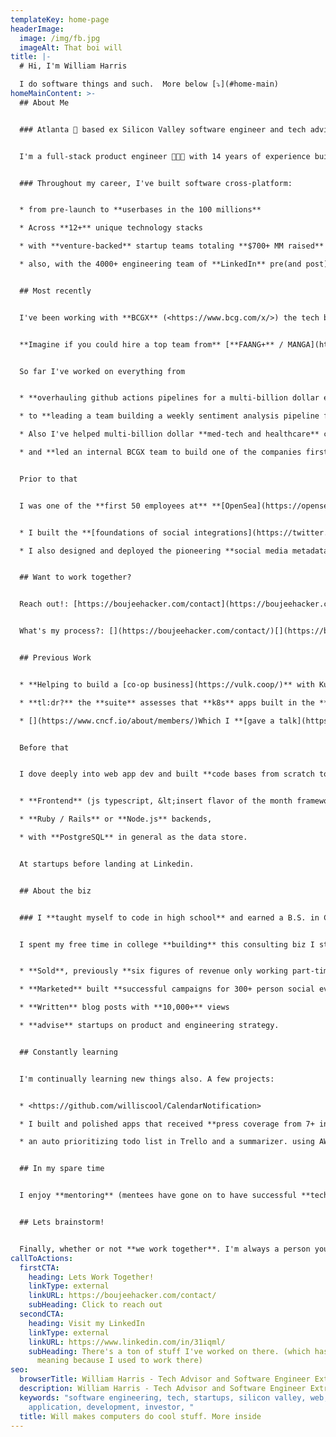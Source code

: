 ```yaml
---
templateKey: home-page
headerImage:
  image: /img/fb.jpg
  imageAlt: That boi will
title: |-
  # Hi, I'm William Harris

  I do software things and such.  More below [⤵️](#home-main)
homeMainContent: >-
  ## About Me


  ### Atlanta 🌆 based ex Silicon Valley software engineer and tech advisor


  I'm a full-stack product engineer 👨🏿‍🔬 with 14 years of experience building software primarily on the web and mobile at scale for Silicon Valley Tech Giants (ex-[LinkedIn](https://www.linkedin.com/)), VC backed startups (ex-[OpenSea](https://opensea.io/)), and Open Source Projects ([cncf/cnf-testsuite](https://github.com/lfn-cnti/testsuite)).


  ### Throughout my career, I've built software cross-platform:


  * from pre-launch to **userbases in the 100 millions** 

  * Across **12+** unique technology stacks 

  * with **venture-backed** startup teams totaling **$700+ MM raised** from 2 person seed stage to 100s at Series D.

  * also, with the 4000+ engineering team of **LinkedIn** pre(and post) MSFT acquisition where we shipped the version of [Linkedin.com/jobs](https://www.linkedin.com/jobs) that you see today.


  ## Most recently


  I've been working with **BCGX** (<https://www.bcg.com/x/>) the tech build and design unit of **[BCG](https://en.wikipedia.org/wiki/Big_Three_(management_consultancies))**. 


  **Imagine if you could hire a top team from** [**FAANG+** / MANGA](https://en.wikipedia.org/wiki/Big_Tech) to overhaul your tech stack or improve your products from design to scalability. **That's this team.**


  So far I've worked on everything from 


  * **overhauling github actions pipelines for a multi-billion dollar energy company**'s mobile apps 

  * to **leading a team building a weekly sentiment analysis pipeline for a graph database of the entire energy economy**. (Which I later presented to an executive department of the federal government.)

  * Also I've helped multi-billion dollar **med-tech and healthcare** companies **build and scale critical care distributed systems** 

  * and **led an internal BCGX team to build one of the companies first multi agent Generative AI Applications** to power content generation.


  Prior to that


  I was one of the **first 50 employees at** **[OpenSea](https://opensea.io/)** where 


  * I built the **[foundations of social integrations](https://twitter.com/opensea/status/1473416243688480779)** with **Twitter, Instagram, and Discord** among other social networks **for all NFT collections and accounts** on the service.

  * I also designed and deployed the pioneering **social media metadata service backend that powers trust and safety analytics** based on imported social profiles (i.e. a users follower count and other metrics) among other projects


  ## Want to work together?


  Reach out!: [https://boujeehacker.com/contact](https://boujeehacker.com/contact/)


  What's my process?: [](https://boujeehacker.com/contact/)[](https://boujeehacker.com/contact/)[](https://boujeehacker.com/contact/)[Check out this primer](https://docs.google.com/presentation/d/17srZbSNvvgtIGhutIbKCqmfZl6QMCmcLXl2viDqNdLc/edit?slide=id.gc6f9e470d_0_0#slide=id.gc6f9e470d_0_0) 


  ## Previous Work


  * **Helping to build a [co-op business](https://vulk.coop/)** with Kubernetes ☸ (k8s) and crystal lang as a **founding core maintainer** of the open source [ **https://github.com/cncf/cnf-testsuite/**](https://github.com/lfn-cnti/testsuite) **a project currently with over 175 stars on github** 

  * **tl:dr?** the **suite** assesses that **k8s** apps built in the **1.74 trillion telecom 📞📱☎️📡 industry can scale** for the **CNCF** whose members include **Google and Amazon** among other cloud giants [https://www.**cncf**.io/about/members/](https://www.cncf.io/about/members/)

  * [](https://www.cncf.io/about/members/)Which I **[gave a talk](https://youtu.be/n8g60VglyUw?list=PLe1-A91ZPTpAhkbyQSFbF5DdZEFhlMxEL&t=694)** about at the **[2021 Crystal 1.0 Conference](https://crystal-lang.org/conference/)**


  Before that


  I dove deeply into web app dev and built **code bases from scratch to 100,000s+** lines of code 💻 on 


  * **Frontend** (js typescript, &lt;insert flavor of the month framework &gt;, etc.)  

  * **Ruby / Rails** or **Node.js** backends, 

  * with **PostgreSQL** in general as the data store.


  At startups before landing at Linkedin.


  ## About the biz


  ### I **taught myself to code in high school** and earned a B.S. in Computer Science from **Georgia Tech**.


  I spent my free time in college **building** this consulting biz I still operate today on the side. So I bring value from **ideation to launch and beyond** since **I've worn many hats** and **empathize with other roles in a business outside of software** since I've 


  * **Sold**, previously **six figures of revenue only working part-time** as an independent contractor and now help close **7 to 8 figure deals with teams**.

  * **Marketed** built **successful campaigns for 300+ person social events** in San Francisco

  * **Written** blog posts with **10,000+** views

  * **advise** startups on product and engineering strategy. 


  ## Constantly learning


  I'm continually learning new things also. A few projects:


  * <https://github.com/williscool/CalendarNotification>

  * I built and polished apps that received **press coverage from 7+ internationally recognized news outlets** and were downloaded over **80,000** times in around **70+ countries** 

  * an auto prioritizing todo list in Trello and a summarizer. using AWS lambda, the serverless framework, and the Trello api 


  ## In my spare time


  I enjoy **mentoring** (mentees have gone on to have successful **tech careers** and **even raise Venture Capital**). 


  ## Lets brainstorm!


  Finally, whether or not **we work together**. I'm always a person you can **reach out to and brainstorm** on challenging technical problems.
callToActions:
  firstCTA:
    heading: Lets Work Together!
    linkType: external
    linkURL: https://boujeehacker.com/contact/
    subHeading: Click to reach out
  secondCTA:
    heading: Visit my LinkedIn
    linkType: external
    linkURL: https://www.linkedin.com/in/31iqml/
    subHeading: There's a ton of stuff I've worked on there. (which has double
      meaning because I used to work there)
seo:
  browserTitle: William Harris - Tech Advisor and Software Engineer Extraordinaire
  description: William Harris - Tech Advisor and Software Engineer Extraordinaire
  keywords: "software engineering, tech, startups, silicon valley, web, mobile,
    application, development, investor, "
  title: Will makes computers do cool stuff. More inside
---
```

